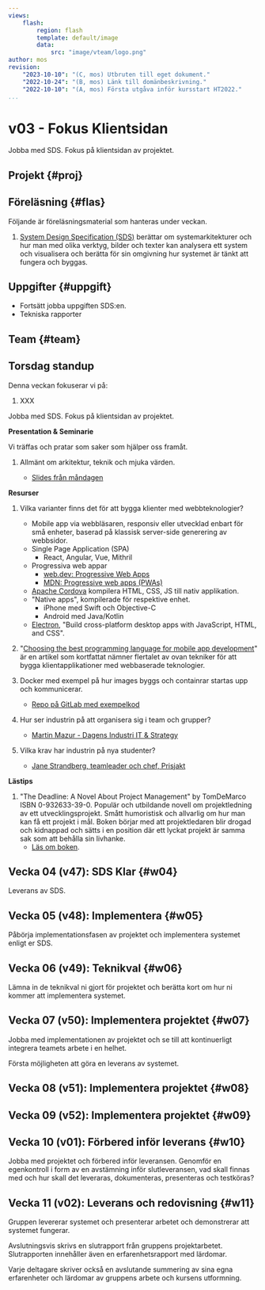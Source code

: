 ```yaml
---
views:
    flash:
        region: flash
        template: default/image
        data:
            src: "image/vteam/logo.png"
author: mos
revision:
    "2023-10-10": "(C, mos) Utbruten till eget dokument."
    "2022-10-24": "(B, mos) Länk till domänbeskrivning."
    "2022-10-10": "(A, mos) Första utgåva inför kursstart HT2022."
...
```

v03 - Fokus Klientsidan
=========================

Jobba med SDS. Fokus på klientsidan av projektet.

<!--stop-->

<!--
TODO

* Tekniker för klientsidan
* Docker

CHANGE

* Uppdatera seminarie slidesen till att bli tydliga delar med en tydlig inriktning. Varje del kan spelas in för sig.
* Projektplanering med GitHub project
* Förbättra/förtydliga slides/fokuset på klientsidans tekniker (gör egen artikel?) Kika lite på vad artikeln från IBM innehåller och gör liknande slidespresentation.
* Fundera på hur lägga upp "industrin och jobba i grupper". kanske skriva en egen artikel om det?
* Förbättra docker-exemplet, inkludera dokumentation.

-->

Projekt {#proj}
-------------------------




Föreläsning {#flas}
-------------------------

Följande är föreläsningsmaterial som hanteras under veckan.

1. [System Design Specification (SDS)](./../forelasning/sds) berättar om systemarkitekturer och hur man med olika verktyg, bilder och texter kan analysera ett system och visualisera och berätta för sin omgivning hur systemet är tänkt att fungera och byggas.



Uppgifter {#uppgift}
-------------------------

* Fortsätt jobba uppgiften SDS:en.
* Tekniska rapporter



Team {#team}
-------------------------



Torsdag standup
-----------------------

Denna veckan fokuserar vi på:

1. XXX





Jobba med SDS. Fokus på klientsidan av projektet.

**Presentation & Seminarie**

Vi träffas och pratar som saker som hjälper oss framåt.

1. Allmänt om arkitektur, teknik och mjuka värden.

    * [Slides från måndagen](https://dbwebb-se.github.io/pattern/lecture/L03-seminar/slide2.html)

**Resurser**

1. Vilka varianter finns det för att bygga klienter med webbteknologier?
    * Mobile app via webbläsaren, responsiv eller utvecklad enbart för små enheter, baserad på klassisk server-side generering av webbsidor.
    * Single Page Application (SPA)
        * React, Angular, Vue, Mithril
    * Progressiva web appar
        * [web.dev: Progressive Web Apps](https://web.dev/progressive-web-apps/)
        * [MDN: Progressive web apps (PWAs)](https://developer.mozilla.org/en-US/docs/Web/Progressive_web_apps)
    * [Apache Cordova](https://cordova.apache.org/) kompilera HTML, CSS, JS till nativ applikation.
    * "Native apps", kompilerade för respektive enhet.
        * iPhone med Swift och Objective-C
        * Android med Java/Kotlin
    * [Electron](https://www.electronjs.org/), "Build cross-platform desktop apps with JavaScript, HTML, and CSS".

1. "[Choosing the best programming language for mobile app development](https://developer.ibm.com/articles/choosing-the-best-programming-language-for-mobile-app-development/)" är en artikel som kortfattat nämner flertalet av ovan tekniker för att bygga klientapplikationer med webbaserade teknologier.

1. Docker med exempel på hur images byggs och containrar startas upp och kommunicerar.
    * [Repo på GitLab med exempelkod](https://gitlab.com/mikael-roos/docker)

1. Hur ser industrin på att organisera sig i team och grupper?
    * [Martin Mazur - Dagens Industri IT & Strategy](https://www.linkedin.com/feed/update/urn:li:activity:6861311477781970944/)

1. Vilka krav har industrin på nya studenter?
    * [Jane Strandberg, teamleader och chef, Prisjakt](https://gist.github.com/mosbth/76a4d7a503e45692d28c4c0dcd029703)

**Lästips**

1. "The Deadline: A Novel About Project Management" by TomDeMarco ISBN 0-932633-39-0. Populär och utbildande novell om projektledning av ett utvecklingsprojekt. Smått humoristisk och allvarlig om hur man kan få ett projekt i mål. Boken börjar med att projektledaren blir drogad och kidnappad och sätts i en position där ett lyckat projekt är samma sak som att behålla sin livhanke.
    * [Läs om boken](https://wiki.c2.com/?TheDeadline).



Vecka 04 (v47): SDS Klar  {#w04}
-------------------------

Leverans av SDS.

<!--
TODO

* Kika gamla SDS:er
* Projektplanering med GitHub project
* x10 och x1
* Individuell reflektion över arbetet så här långt samt se vilken plats man själv tar i projektet.
    * Fundera på om det är något man vill ändra för resten av projektet.
* Riskanalys


Frågor till näringslivet.

* 10x, kan ni se det hända ute hos er?
* ViLken teknik jobbar ni med och vad ser ni som intressant teknik närmaste kommande åren?
* Juniora programmerare, vad ser ni som de kan förbättra? 

Om 10x
* Individual Productivity Variation in Software Development
* Origins of 10X - How Valid is the Underlying Research?

1. "[A good programmer can be as 10X times more productive than a mediocre one](https://softwareengineering.stackexchange.com/questions/179616/a-good-programmer-can-be-as-10x-times-more-productive-than-a-mediocre-one)"

    * [Individual Productivity Variation in Software Development](https://www.construx.com/blog/productivity-variations-among-software-developers-and-teams-the-origin-of-10x/)
    * [Origins of 10X - How Valid is the Underlying Research?](https://www.construx.com/blog/the-origins-of-10x-how-valid-is-the-underlying-research/)

-->

<!--
Torsdagen i vecka 2 hade vi en session om riskanalys av projektet som också spelades in.

* [Riskanalysdokumentet](https://docs.google.com/spreadsheets/d/1jqmyl1bKGc7La81MfwGVY0JqVPmopM0oG9s8-gCGEkc/edit?usp=sharing)
* [Zoom-sessionen om riskerna](https://youtu.be/r-c7ETb80M0)
-->

<!--
Vad vill näringslivet att vi skall kunna när vi kommer ut? Vilket behov upplever de att de har av programmerare och vilka krav ställer de på nyanställda? Mikael har pratat med gamla studenter och samlat ihop vad de anser vara viktigt.

[Teknisk studie i OAuth](https://github.com/mosbth/oauth-tec-study/blob/main/OAuth_Technical_Study.md). Hur sprider man denna typen av kunskap i en arbetsgrupp och mellan grupper?

Automatisera tester och byggen med byggtjänster och tjänster för kodkvalitet.

(Docker, docker-compose, en miljö för test och utveckling.)

**Torsdag**

-->



Vecka 05 (v48): Implementera {#w05}
-------------------------

Påbörja implementationsfasen av projektet och implementera systemet enligt er SDS.

<!--
TODO

* Skippa måndagen, ersätt med "snygg kod föreläsningar.

Vi hade en kort generell avstämning av läget, allt verkar så här långt "se bra ut". Det dyker inte upp så många frågor.

Man kan nu boka in en tid för att leverera i december och vi fortsätter med korta träffar på måndagar och torsdagar inleds med en timme öppet hus för frågor och därefter kan man boka in gruppvis diskussioner.

(Övriga diskussioner kring implementationen av systemet, eventuellt justeringar av kraven.)

(Hur simulerar man ett system i drift?)

https://dbwebb.se/kunskap/gps-och-karta


Denna veckan blir det ingen Q&A session, istället finns det två videor/föreläsningar att titta på och en liten mini-uppgift som gäller att besvara frågan.

> "Vad innebär "vacker kod" och är det något vi kan applicera i vårt projekt?"

1. Video 1 "[The concept of Good and Clean Code](https://www.youtube.com/watch?v=drkATTaqEiw)"
1. Video 2 "[Software philosophies and principles](https://www.youtube.com/watch?v=xLCHREF5I-I)"

Mini-uppgiften löser du i 'Reflektera över "Good and Clean Code"'.

-->



Vecka 06 (v49): Teknikval {#w06}
-------------------------

Lämna in de teknikval ni gjort för projektet och berätta kort om hur ni kommer att implementera systemet.



Vecka 07 (v50): Implementera projektet {#w07}
-------------------------

Jobba med implementationen av projektet och se till att kontinuerligt integrera teamets arbete i en helhet.

Första möjligheten att göra en leverans av systemet.



Vecka 08 (v51): Implementera projektet {#w08}
-------------------------


Vecka 09 (v52): Implementera projektet {#w09}
-------------------------


Vecka 10 (v01): Förbered inför leverans {#w10}
-------------------------

Jobba med projektet och förbered inför leveransen. Genomför en egenkontroll i form av en avstämning inför slutleveransen, vad skall finnas med och hur skall det leveraras, dokumenteras, presenteras och testköras?



Vecka 11 (v02): Leverans och redovisning {#w11}
-------------------------

Gruppen levererar systemet och presenterar arbetet och demonstrerar att systemet fungerar.

Avslutningsvis skrivs en slutrapport från gruppens projektarbetet. Slutrapporten innehåller även en erfarenhetsrapport med lärdomar.

Varje deltagare skriver också en avslutande summering av sina egna erfarenheter och lärdomar av gruppens arbete och kursens utformning.

<!-- Vad gjorde vi bra och vad kan vi göra bättre nästa gång samt fem viktiga tips (tekniska tips och grupptips) till grupperna som går detta projekt nästa år -->



<!--
* Påvisa goda kunskaper i att designa större applikationer och system inom webbteknologier genom att skriftligen beskriva och sammanfatta arkitekturen för systemet.
* Påvisa goda kunskaper att jobba i en grupp och aktivt delta i gruppens löpande arbete samt inse olika kriterier som kan ge en hälsosam grupp.

* Utifrån en större kravspecifikation kunna designa, utveckla och leverera ett komplett och fungerande system där möjlighet till olika prioriteringar medges.
* Visa mycket god förmåga att skapa kod som kan betraktas som ”god och snygg kod” genom att använda filosofier, tester och analysverktyg som hjälper att skapa en bild av det som kan vara "god kod".

* Självständigt och i grupp kritiskt kunna utvärdera och analysera sin tekniska lösning och de
prioriteringar som ledde fram till den.
* Självständigt och i grupp reflektera över de byggstenar som gör en god och hälsosam grupp och
grupparbete.
-->